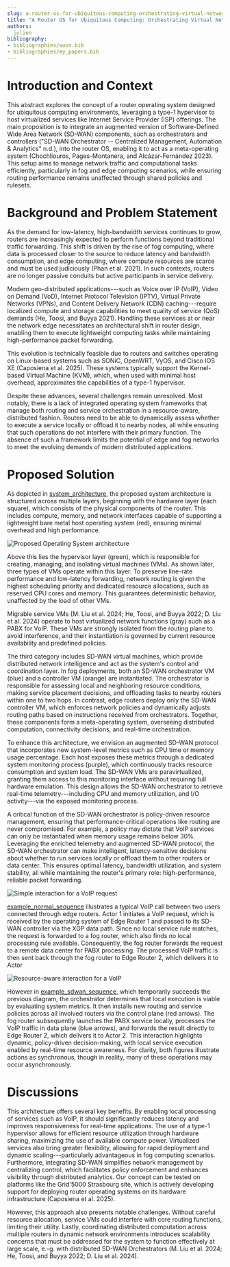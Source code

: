 ```yaml
---
slug: a-router-os-for-ubiquitous-computing-orchestrating-virtual-network-functions-and-control-loops-over-sd-wan
title: "A Router OS for Ubiquitous Computing: Orchestrating Virtual Network Functions and Control Loops over SD-WAN"
authors:
  julien
bibliography:
- bibliographies/wuos.bib
- bibliographies/my_papers.bib
---
```


# Introduction and Context

This abstract explores the concept of a router operating system designed
for ubiquitous computing environments, leveraging a type-1 hypervisor to
host virtualized services like Internet Service Provider (ISP)
offerings. The main proposition is to integrate an augmented version of
Software-Defined Wide Area Network (SD-WAN) components, such as
orchestrators and controllers ("SD-WAN Orchestrator -- Centralized
Management, Automation & Analytics" n.d.), into the router OS, enabling
it to act as a meta-operating system (Chochliouros, Pages-Montanera, and
Alcázar-Fernández 2023). This setup aims to manage network traffic and
computational tasks efficiently, particularly in fog and edge computing
scenarios, while ensuring routing performance remains unaffected through
shared policies and rulesets.
<!-- truncate -->

# Background and Problem Statement

As the demand for low-latency, high-bandwidth services continues to
grow, routers are increasingly expected to perform functions beyond
traditional traffic forwarding. This shift is driven by the rise of fog
computing, where data is processed closer to the source to reduce
latency and bandwidth consumption, and edge computing, where compute
resources are scarce and must be used judiciously (Phan et al. 2021). In
such contexts, routers are no longer passive conduits but active
participants in service delivery.

Modern geo-distributed applications---such as Voice over IP (VoIP),
Video on Demand (VoD), Internet Protocol Television (IPTV), Virtual
Private Networks (VPNs), and Content Delivery Network (CDN)
caching---require localized compute and storage capabilities to meet
quality of service (QoS) demands (He, Toosi, and Buyya 2021). Handling
these services at or near the network edge necessitates an architectural
shift in router design, enabling them to execute lightweight computing
tasks while maintaining high-performance packet forwarding.

This evolution is technically feasible due to routers and switches
operating on Linux-based systems such as SONiC, OpenWRT, VyOS, and Cisco
IOS XE (Caposiena et al. 2025). These systems typically support the
Kernel-based Virtual Machine (KVM), which, when used with minimal host
overhead, approximates the capabilities of a type-1 hypervisor.

Despite these advances, several challenges remain unresolved. Most
notably, there is a lack of integrated operating system frameworks that
manage both routing and service orchestration in a resource-aware,
distributed fashion. Routers need to be able to dynamically assess
whether to execute a service locally or offload it to nearby nodes, all
while ensuring that such operations do not interfere with their primary
function. The absence of such a framework limits the potential of edge
and fog networks to meet the evolving demands of modern distributed
applications.

# Proposed Solution

As depicted in [system_architecture](#system_architecture),
the proposed system architecture is structured across multiple layers,
beginning with the hardware layer (each square), which consists of the
physical components of the router. This includes compute, memory, and
network interfaces capable of supporting a lightweight bare metal host
operating system (red), ensuring minimal overhead and high performance.

![Proposed Operating System architecture](images/proposed_implementation.png)

Above this lies the hypervisor layer (green), which is responsible for
creating, managing, and isolating virtual machines (VMs). As shown
later, three types of VMs operate within this layer. To preserve
line-rate performance and low-latency forwarding, network routing is
given the highest scheduling priority and dedicated resource
allocations, such as reserved CPU cores and memory. This guarantees
deterministic behavior, unaffected by the load of other VMs.

Migrable service VMs (M. Liu et al. 2024; He, Toosi, and Buyya 2022; D.
Liu et al. 2024) operate to host virtualized network functions (gray)
such as a PABX for VoIP. These VMs are strongly isolated from the
routing plane to avoid interference, and their instantiation is governed
by current resource availability and predefined policies.

The third category includes SD-WAN virtual machines, which provide
distributed network intelligence and act as the system's control and
coordination layer. In fog deployments, both an SD-WAN orchestrator VM
(blue) and a controller VM (orange) are instantiated. The orchestrator
is responsible for assessing local and neighboring resource conditions,
making service placement decisions, and offloading tasks to nearby
routers within one to two hops. In contrast, edge routers deploy only
the SD-WAN controller VM, which enforces network policies and
dynamically adjusts routing paths based on instructions received from
orchestrators. Together, these components form a meta-operating system,
overseeing distributed computation, connectivity decisions, and
real-time orchestration.

To enhance this architecture, we envision an augmented SD-WAN protocol
that incorporates new system-level metrics such as CPU time or memory
usage percentage. Each host exposes these metrics through a dedicated
system monitoring process (purple), which continuously tracks resource
consumption and system load. The SD-WAN VMs are paravirtualized,
granting them access to this monitoring interface without requiring full
hardware emulation. This design allows the SD-WAN orchestrator to
retrieve real-time telemetry---including CPU and memory utilization, and
I/O activity---via the exposed monitoring process.

A critical function of the SD-WAN orchestrator is policy-driven resource
management, ensuring that performance-critical operations like routing
are never compromised. For example, a policy may dictate that VoIP
services can only be instantiated when memory usage remains below 30%.
Leveraging the enriched telemetry and augmented SD-WAN protocol, the
SD-WAN orchestrator can make intelligent, latency-sensitive decisions
about whether to run services locally or offload them to other routers
or data center. This ensures optimal latency, bandwidth utilization, and
system stability, all while maintaining the router's primary role:
high-performance, reliable packet forwarding.

![Simple interaction for a VoIP request](images/proposed_implementation_sequence_p1.png)

[example_normal_sequence](#example_normal_sequence)
illustrates a typical VoIP call between two users connected through edge
routers. Actor 1 initiates a VoIP request, which is received by the
operating system of Edge Router 1 and passed to its SD-WAN controller
via the XDP data path. Since no local service rule matches, the request
is forwarded to a fog router, which also finds no local processing rule
available. Consequently, the fog router forwards the request to a remote
data center for PABX processing. The processed VoIP traffic is then sent
back through the fog router to Edge Router 2, which delivers it to Actor

![Resource-aware interaction for a VoIP](images/proposed_implementation_sequence_p2.png)

However in [example_sdwan_sequence](#example_sdwan_sequence),
which temporarily succeeds the previous diagram, the orchestrator
determines that local execution is viable by evaluating system metrics.
It then installs new routing and service policies across all involved
routers via the control plane (red arrows). The fog router subsequently
launches the PABX service locally, processes the VoIP traffic in data
plane (blue arrows), and forwards the result directly to Edge Router 2,
which delivers it to Actor 2. This interaction highlights dynamic,
policy-driven decision-making, with local service execution enabled by
real-time resource awareness. For clarity, both figures illustrate
actions as synchronous, though in reality, many of these operations may
occur asynchronously.

# Discussions

This architecture offers several key benefits. By enabling local
processing of services such as VoIP, it should significantly reduces
latency and improves responsiveness for real-time applications. The use
of a type-1 hypervisor allows for efficient resource utilization through
hardware sharing, maximizing the use of available compute power.
Virtualized services also bring greater flexibility, allowing for rapid
deployment and dynamic scaling---particularly advantageous in fog
computing scenarios. Furthermore, integrating SD-WAN simplifies network
management by centralizing control, which facilitates policy enforcement
and enhances visibility through distributed analytics. Our concept can
be tested on platforms like the Grid'5000 Strasbourg site, which is
actively developing support for deploying router operating systems on
its hardware infrastructure (Caposiena et al. 2025).

However, this approach also presents notable challenges. Without careful
resource allocation, service VMs could interfere with core routing
functions, limiting their utility. Lastly, coordinating distributed
computation across multiple routers in dynamic network environments
introduces scalability concerns that must be addressed for the system to
function effectively at large scale, e.-g. with distributed SD-WAN
Orchestrators (M. Liu et al. 2024; He, Toosi, and Buyya 2022; D. Liu et
al. 2024).
